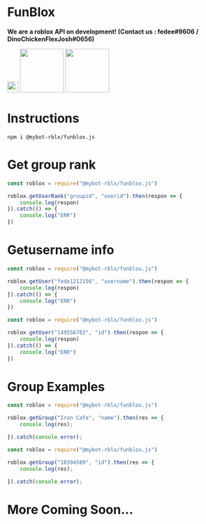 # FunBlox
**We are a roblox API on development! (Contact us : fedee#9606 / DinoChickenFlexJosh#0656)**

   [<img src="https://s18955.pcdn.co/wp-content/uploads/2018/02/github.png" width="25"/>](https://github.com/mybot-rblx)  [<img src="https://i.ibb.co/S6XXfxW/0001-4390861584-20210716-002953-0000.png" width="100"/>](https://discord.gg/uxfTMgRmTt)  [<img src="https://i.ibb.co/41YjbCq/0001-4391443590-20210716-004829-0000.png" width="100"/>](https://www.npmjs.com/package/@mybot-rblx/funblox.js)




# Instructions

```
npm i @mybot-rblx/funblox.js
```
# Get group rank

```js
const roblox = require("@mybot-rblx/funblox.js")

roblox.getUserRank("groupid", "userid").then(respon => {
    console.log(respon)
}).catch(() => {
    console.log("ERR")
})
```

# Getusername info

```js
const roblox = require("@mybot-rblx/funblox.js")

roblox.getUser("fede1212156", "username").then(respon => {
    console.log(respon)
}).catch(() => {
    console.log("ERR")
})
```

```js
const roblox = require("@mybot-rblx/funblox.js")

roblox.getUser("149556783", "id").then(respon => {
    console.log(respon)
}).catch(() => {
    console.log("ERR")
})
```
# Group Examples

```js
const roblox = require("@mybot-rblx/funblox.js")

roblox.getGroup("Iron Cafe", "name").then(res => {
    console.log(res);

}).catch(console.error);
```

```js
const roblox = require("@mybot-rblx/funblox.js")

roblox.getGroup("10394589", "id").then(res => {
    console.log(res);

}).catch(console.error);

```
# More Coming Soon...
